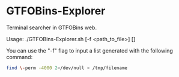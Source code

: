 # GTFOBins-Explorer
Terminal searcher in GTFOBins web.

Usage: ./GTFOBins-Explorer.sh [-f <path_to_file>\] [<binary>]

You can use the "-f" flag to input a list generated with the following command:

```sh
find \-perm -4000 2>/dev/null > /tmp/filename
```

